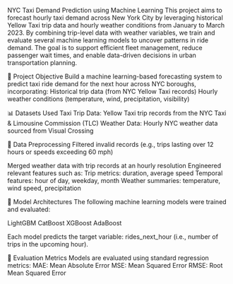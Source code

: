 NYC Taxi Demand Prediction using Machine Learning
This project aims to forecast hourly taxi demand across New York City by leveraging historical Yellow Taxi trip data and hourly weather conditions from January to March 2023. By combining trip-level data with weather variables, we train and evaluate several machine learning models to uncover patterns in ride demand. The goal is to support efficient fleet management, reduce passenger wait times, and enable data-driven decisions in urban transportation planning.

🚀 Project Objective
Build a machine learning-based forecasting system to predict taxi ride demand for the next hour across NYC boroughs, incorporating:
Historical trip data (from NYC Yellow Taxi records)
Hourly weather conditions (temperature, wind, precipitation, visibility)

📊 Datasets Used
Taxi Trip Data: Yellow Taxi trip records from the NYC Taxi & Limousine Commission (TLC)
Weather Data: Hourly NYC weather data sourced from Visual Crossing

🧹 Data Preprocessing
Filtered invalid records (e.g., trips lasting over 12 hours or speeds exceeding 60 mph)

Merged weather data with trip records at an hourly resolution
Engineered relevant features such as:
Trip metrics: duration, average speed
Temporal features: hour of day, weekday, month
Weather summaries: temperature, wind speed, precipitation

🧠 Model Architectures
The following machine learning models were trained and evaluated:

LightGBM
CatBoost
XGBoost
AdaBoost

Each model predicts the target variable: rides_next_hour (i.e., number of trips in the upcoming hour).

📏 Evaluation Metrics
Models are evaluated using standard regression metrics:
MAE: Mean Absolute Error
MSE: Mean Squared Error
RMSE: Root Mean Squared Error
